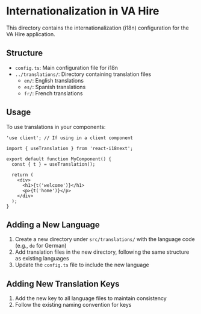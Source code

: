 # Internationalization in VA Hire

This directory contains the internationalization (i18n) configuration for the VA Hire application.

## Structure

- `config.ts`: Main configuration file for i18n
- `../translations/`: Directory containing translation files
  - `en/`: English translations
  - `es/`: Spanish translations
  - `fr/`: French translations

## Usage

To use translations in your components:

```tsx
'use client'; // If using in a client component

import { useTranslation } from 'react-i18next';

export default function MyComponent() {
  const { t } = useTranslation();
  
  return (
    <div>
      <h1>{t('welcome')}</h1>
      <p>{t('home')}</p>
    </div>
  );
}
```

## Adding a New Language

1. Create a new directory under `src/translations/` with the language code (e.g., `de` for German)
2. Add translation files in the new directory, following the same structure as existing languages
3. Update the `config.ts` file to include the new language

## Adding New Translation Keys

1. Add the new key to all language files to maintain consistency
2. Follow the existing naming convention for keys 